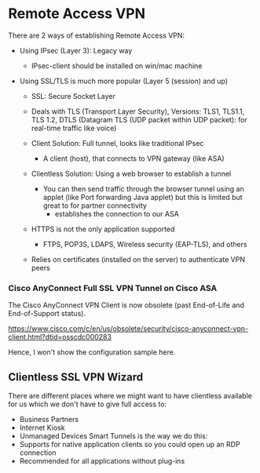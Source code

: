 # Remote Access VPN
There are 2 ways of establishing Remote Access VPN:
* Using IPsec (Layer 3): Legacy way
  * IPsec-client should be installed on win/mac machine
       
* Using SSL/TLS is much more popular (Layer 5 (session) and up)
  * SSL: Secure Socket Layer
  * Deals with TLS (Transport Layer Security), Versions: TLS1, TLS1.1, TLS 1.2, DTLS (Datagram TLS (UDP packet within UDP packet): for real-time traffic like voice)
    
  * Client Solution: Full tunnel, looks like traditional IPsec
    * A client (host), that connects to VPN gateway (like ASA)
     
  * Clientless Solution: Using a web browser to establish a tunnel
    * You can then send traffic through the browser tunnel using an applet (like Port forwarding Java applet) but this is limited but great to for partner connectivity
      * establishes the connection to our ASA
      
  * HTTPS is not the only application supported
    * FTPS, POP3S, LDAPS, Wireless security (EAP-TLS), and others
  * Relies on certificates (installed on the server) to authenticate VPN peers

### Cisco AnyConnect Full SSL VPN Tunnel on Cisco ASA 
The Cisco AnyConnect VPN Client is now obsolete (past End-of-Life and End-of-Support status).

https://www.cisco.com/c/en/us/obsolete/security/cisco-anyconnect-vpn-client.html?dtid=osscdc000283

Hence, I won't show the configuration sample here.

## Clientless SSL VPN Wizard
There are different places where we might want to have clientless available for us which we don't have to give full access to:
* Business Partners
* Internet Kiosk
* Unmanaged Devices
Smart Tunnels is the way we do this:
* Supports for native application clients so you could open up an RDP connection
* Recommended for all applications without plug-ins